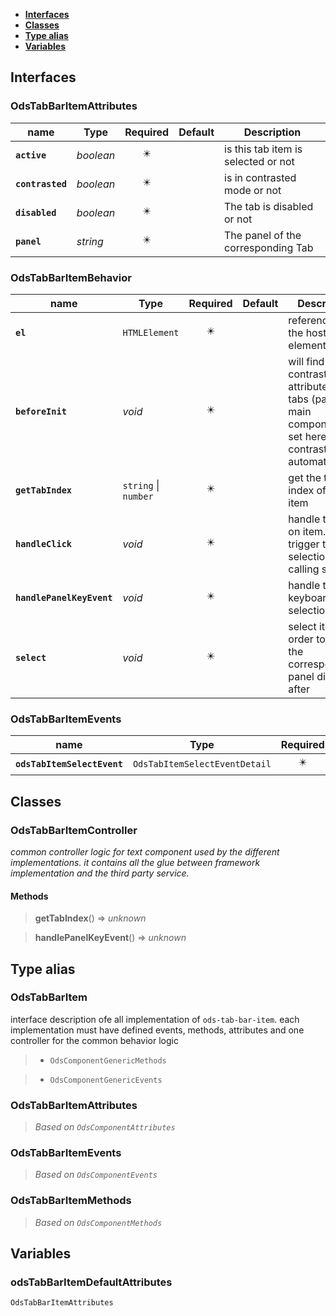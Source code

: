 * [**Interfaces**](#interfaces)
* [**Classes**](#classes)
* [**Type alias**](#type-alias)
* [**Variables**](#variables)

## Interfaces

### OdsTabBarItemAttributes
|name | Type | Required | Default | Description|
|---|---|:---:|---|---|
|**`active`** | _boolean_ | ✴️ |  | is this tab item is selected or not|
|**`contrasted`** | _boolean_ | ✴️ |  | is in contrasted mode or not|
|**`disabled`** | _boolean_ | ✴️ |  | The tab is disabled or not|
|**`panel`** | _string_ | ✴️ |  | The panel of the corresponding Tab|

### OdsTabBarItemBehavior
|name | Type | Required | Default | Description|
|---|---|:---:|---|---|
|**`el`** | `HTMLElement` | ✴️ |  | reference to the host element.|
|**`beforeInit`** | _void_ | ✴️ |  | will find the contrasted attribute of the tabs (parent main component)and set here the contrast automatically|
|**`getTabIndex`** | `string` \| `number` | ✴️ |  | get the tab index of the item|
|**`handleClick`** | _void_ | ✴️ |  | handle the click on item.it will trigger the selection by calling select|
|**`handlePanelKeyEvent`** | _void_ | ✴️ |  | handle the keyboard selection|
|**`select`** | _void_ | ✴️ |  | select item in order to make the corresponding panel displayed after|

### OdsTabBarItemEvents
|name | Type | Required | Default | Description|
|---|---|:---:|---|---|
|**`odsTabItemSelectEvent`** | `OdsTabItemSelectEventDetail` | ✴️ |  | |

## Classes

### OdsTabBarItemController
_common controller logic for text component used by the different implementations._
_it contains all the glue between framework implementation and the third party service._

#### Methods
> **getTabIndex**() => _unknown_


> **handlePanelKeyEvent**() => _unknown_



## Type alias

### OdsTabBarItem

interface description ofe all implementation of `ods-tab-bar-item`.
each implementation must have defined events, methods, attributes
and one controller for the common behavior logic

> - `OdsComponentGenericMethods`

> - `OdsComponentGenericEvents`

### OdsTabBarItemAttributes

> _Based on `OdsComponentAttributes`_

### OdsTabBarItemEvents

> _Based on `OdsComponentEvents`_

### OdsTabBarItemMethods

> _Based on `OdsComponentMethods`_

## Variables

### odsTabBarItemDefaultAttributes
`OdsTabBarItemAttributes`